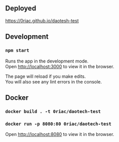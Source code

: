 ## Deployed
https://0riac.github.io/daotesh-test

## Development
### `npm start`

Runs the app in the development mode.\
Open [http://localhost:3000](http://localhost:3000) to view it in the browser.

The page will reload if you make edits.\
You will also see any lint errors in the console.

## Docker
### `docker build . -t 0riac/daotech-test`
### `docker run -p 8080:80 0riac/daotech-test`


Open [http://localhost:8080](http://localhost:8080) to view it in the browser.